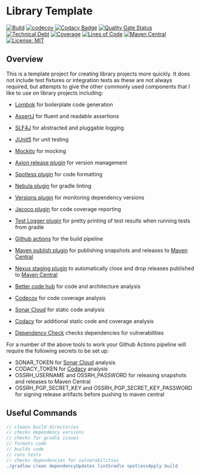 # Library Template

[![Build](https://github.com/michaelruocco/elegant-objects-noughts-and-crosses/workflows/pipeline/badge.svg)](https://github.com/michaelruocco/elegant-objects-noughts-and-crosses/actions)
[![codecov](https://codecov.io/gh/michaelruocco/elegant-objects-noughts-and-crosses/branch/master/graph/badge.svg?token=FWDNP534O7)](https://codecov.io/gh/michaelruocco/elegant-objects-noughts-and-crosses)
[![Codacy Badge](https://app.codacy.com/project/badge/Grade/272889cf707b4dcb90bf451392530794)](https://www.codacy.com/gh/michaelruocco/elegant-objects-noughts-and-crosses/dashboard?utm_source=github.com&amp;utm_medium=referral&amp;utm_content=michaelruocco/elegant-objects-noughts-and-crosses&amp;utm_campaign=Badge_Grade)
[![Quality Gate Status](https://sonarcloud.io/api/project_badges/measure?project=michaelruocco_elegant-objects-noughts-and-crosses&metric=alert_status)](https://sonarcloud.io/dashboard?id=michaelruocco_elegant-objects-noughts-and-crosses)
[![Technical Debt](https://sonarcloud.io/api/project_badges/measure?project=michaelruocco_elegant-objects-noughts-and-crosses&metric=sqale_index)](https://sonarcloud.io/dashboard?id=michaelruocco_elegant-objects-noughts-and-crosses)
[![Coverage](https://sonarcloud.io/api/project_badges/measure?project=michaelruocco_elegant-objects-noughts-and-crosses&metric=coverage)](https://sonarcloud.io/dashboard?id=michaelruocco_elegant-objects-noughts-and-crosses)
[![Lines of Code](https://sonarcloud.io/api/project_badges/measure?project=michaelruocco_elegant-objects-noughts-and-crosses&metric=ncloc)](https://sonarcloud.io/dashboard?id=michaelruocco_elegant-objects-noughts-and-crosses)
[![Maven Central](https://img.shields.io/maven-central/v/com.github.michaelruocco/elegant-objects-noughts-and-crosses.svg?label=Maven%20Central)](https://search.maven.org/search?q=g:%22com.github.michaelruocco%22%20AND%20a:%22elegant-objects-noughts-and-crosses%22)
[![License: MIT](https://img.shields.io/badge/License-MIT-yellow.svg)](https://opensource.org/licenses/MIT)

## Overview

This is a template project for creating library projects more quickly. It does not include test
fixtures or integration tests as these are not always required, but attempts to give the other
commonly used components that I like to use on library projects including:

*   [Lombok](https://projectlombok.org/) for boilerplate code generation

*   [AssertJ](https://joel-costigliola.github.io/assertj/) for fluent and readable assertions

*   [SLF4J](http://www.slf4j.org/) for abstracted and pluggable logging

*   [JUnit5](https://junit.org/junit5/) for unit testing

*   [Mockito](https://site.mockito.org/) for mocking

*   [Axion release plugin](https://github.com/allegro/axion-release-plugin) for version management

*   [Spotless plugin](https://github.com/diffplug/spotless/tree/main/plugin-gradle) for code formatting

*   [Nebula plugin](https://github.com/nebula-plugins/gradle-lint-plugin) for gradle linting

*   [Versions plugin](https://github.com/ben-manes/gradle-versions-plugin) for monitoring dependency versions

*   [Jacoco plugin](https://docs.gradle.org/current/userguide/jacoco_plugin.html) for code coverage reporting

*   [Test Logger plugin](https://plugins.gradle.org/plugin/com.adarshr.test-logger) for pretty printing of test
    results when running tests from gradle
    
*   [Github actions](https://github.com/actions) for the build pipeline

*   [Maven publish plugin](https://docs.gradle.org/current/userguide/publishing_maven.html) for publishing snapshots
    and releases to [Maven Central](https://search.maven.org/)
    
*   [Nexus staging plugin](https://github.com/Codearte/gradle-nexus-staging-plugin) to automatically close and drop
    releases published to [Maven Central](https://search.maven.org/)

*   [Better code hub](https://bettercodehub.com/) for code and architecture analysis

*   [Codecov](https://codecov.io/) for code coverage analysis

*   [Sonar Cloud](https://sonarcloud.io/) for static code analysis 

*   [Codacy](https://www.codacy.com/) for additional static code and coverage analysis
 
*   [Dependency Check](https://jeremylong.github.io/DependencyCheck/dependency-check-gradle/) checks dependencies for
    vulnerabilities

For a number of the above tools to work your Github Actions pipeline will require the
following secrets to be set up:

*   SONAR_TOKEN for [Sonar Cloud](https://sonarcloud.io/) analysis
*   CODACY_TOKEN for [Codacy](https://www.codacy.com/) analysis
*   OSSRH_USERNAME and OSSRH_PASSWORD for releasing snapshots and releases to Maven Central
*   OSSRH_PGP_SECRET_KEY and OSSRH_PGP_SECRET_KEY_PASSWORD for signing release artifacts before pushing to maven central

## Useful Commands

```gradle
// cleans build directories
// checks dependency versions
// checks for gradle issues
// formats code
// builds code
// runs tests
// checks dependencies for vulnerabilities
./gradlew clean dependencyUpdates lintGradle spotlessApply build
```
